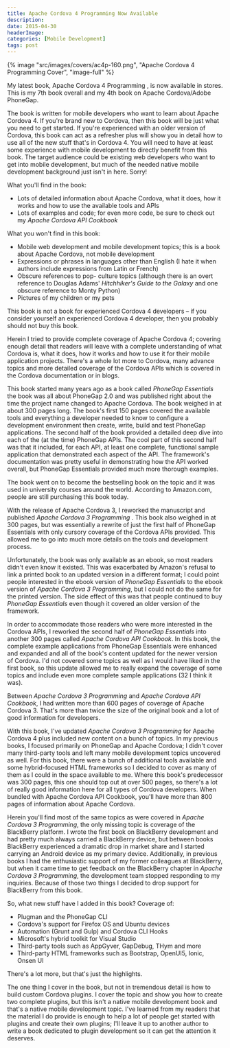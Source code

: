 ```yaml
---
title: Apache Cordova 4 Programming Now Available
description: 
date: 2015-04-30
headerImage: 
categories: [Mobile Development]
tags: post
---
```


{% image "src/images/covers/ac4p-160.png", "Apache Cordova 4 Programming Cover", "image-full" %}

My latest book, Apache Cordova 4 Programming , is now available in stores. This is my 7th book overall and my 4th book on Apache Cordova/Adobe PhoneGap.

The book is written for mobile developers who want to learn about Apache Cordova 4. If you're brand new to Cordova, then this book will be just what you need to get started. If you're experienced with an older version of Cordova, this book can act as a refresher plus will show you in detail how to use all of the new stuff that's in Cordova 4. You will need to have at least some experience with mobile development to directly benefit from this book. The target audience could be existing web developers who want to get into mobile development, but much of the needed native mobile development background just isn't in here. Sorry!

What you'll find in the book:

* Lots of detailed information about Apache Cordova, what it does, how it works and how to use the available tools and APIs
* Lots of examples and code; for even more code, be sure to check out my *Apache Cordova API Cookbook*

What you won't find in this book:

* Mobile web development and mobile development topics; this is a book about Apache Cordova, not mobile development
* Expressions or phrases in languages other than English (I hate it when authors include expressions from Latin or French)
* Obscure references to pop- culture topics (although there is an overt reference to Douglas Adams' *Hitchhiker's Guide to the Galaxy* and one obscure reference to Monty Python)
* Pictures of my children or my pets

This book is not a book for experienced Cordova 4 developers – if you consider yourself an experienced Cordova 4 developer, then you probably should not buy this book.

Herein I tried to provide complete coverage of Apache Cordova 4; covering enough detail that readers will leave with a complete understanding of what Cordova is, what it does, how it works and how to use it for their mobile application projects. There's a whole lot more to Cordova, many advance topics and more detailed coverage of the Cordova APIs which is covered in the Cordova documentation or in blogs.

This book started many years ago as a book called *PhoneGap Essentials* the book was all about PhoneGap 2.0 and was published right about the time the project name changed to Apache Cordova. The book weighed in at about 300 pages long. The book's first 150 pages covered the available tools and everything a developer needed to know to configure a development environment then create, write, build and test PhoneGap applications. The second half of the book provided a detailed deep dive into each of the (at the time) PhoneGap APIs. The cool part of this second half was that it included, for each API, at least one complete, functional sample application that demonstrated each aspect of the API. The framework's documentation was pretty useful in demonstrating how the API worked overall, but PhoneGap Essentials provided much more thorough examples.

The book went on to become the bestselling book on the topic and it was used in university courses around the world. According to Amazon.com, people are still purchasing this book today.

With the release of Apache Cordova 3, I reworked the manuscript and published *Apache Cordova 3 Programming* . This book also weighed in at 300 pages, but was essentially a rewrite of just the first half of PhoneGap Essentials with only cursory coverage of the Cordova APIs provided. This allowed me to go into much more details on the tools and development process.

Unfortunately, the book was only available as an ebook, so most readers didn't even know it existed. This was exacerbated by Amazon's refusal to link a printed book to an updated version in a different format; I could point people interested in the ebook version of *PhoneGap Essentials* to the ebook version of *Apache Cordova 3 Programming*, but I could not do the same for the printed version. The side effect of this was that people continued to buy *PhoneGap Essentials* even though it covered an older version of the framework.

In order to accommodate those readers who were more interested in the Cordova APIs, I reworked the second half of *PhoneGap Essentials* into another 300 pages called *Apache Cordova API Cookbook*. In this book, the complete example applications from PhoneGap Essentials were enhanced and expanded and all of the book's content updated for the newer version of Cordova. I'd not covered some topics as well as I would have liked in the first book, so this update allowed me to really expand the coverage of some topics and include even more complete sample applications (32 I think it was).

Between *Apache Cordova 3 Programming* and *Apache Cordova API Cookbook*, I had written more than 600 pages of coverage of Apache Cordova 3. That's more than twice the size of the original book and a lot of good information for developers.

With this book, I've updated *Apache Cordova 3 Programming* for Apache Cordova 4 plus included new content on a bunch of topics. In my previous books, I focused primarily on PhoneGap and Apache Cordova; I didn't cover many third-party tools and left many mobile development topics uncovered as well. For this book, there were a bunch of additional tools available and some hybrid-focused HTML frameworks so I decided to cover as many of them as I could in the space available to me. Where this book's predecessor was 300 pages, this one should top out at over 500 pages, so there's a lot of really good information here for all types of Cordova developers. When bundled with Apache Cordova API Cookbook, you'll have more than 800 pages of information about Apache Cordova.

Herein you'll find most of the same topics as were covered in *Apache Cordova 3 Programming*, the only missing topic is coverage of the BlackBerry platform. I wrote the first book on BlackBerry development and had pretty much always carried a BlackBerry device, but between books BlackBerry experienced a dramatic drop in market share and I started carrying an Android device as my primary device. Additionally, in previous books I had the enthusiastic support of my former colleagues at BlackBerry, but when it came time to get feedback on the BlackBerry chapter in *Apache Cordova 3 Programming*, the development team stopped responding to my inquiries. Because of those two things I decided to drop support for BlackBerry from this book.

So, what new stuff have I added in this book? Coverage of:

* Plugman and the PhoneGap CLI
* Cordova's support for Firefox OS and Ubuntu devices
* Automation (Grunt and Gulp) and Cordova CLI Hooks
* Microsoft's hybrid toolkit for Visual Studio
* Third-party tools such as AppGyver, GapDebug, THym and more
* Third-party HTML frameworks such as Bootstrap, OpenUI5, Ionic, Onsen UI

There's a lot more, but that's just the highlights.

The one thing I cover in the book, but not in tremendous detail is how to build custom Cordova plugins. I cover the topic and show you how to create two complete plugins, but this isn't a native mobile development book and that's a native mobile development topic. I've learned from my readers that the material I do provide is enough to help a lot of people get started with plugins and create their own plugins; I'll leave it up to another author to write a book dedicated to plugin development so it can get the attention it deserves.